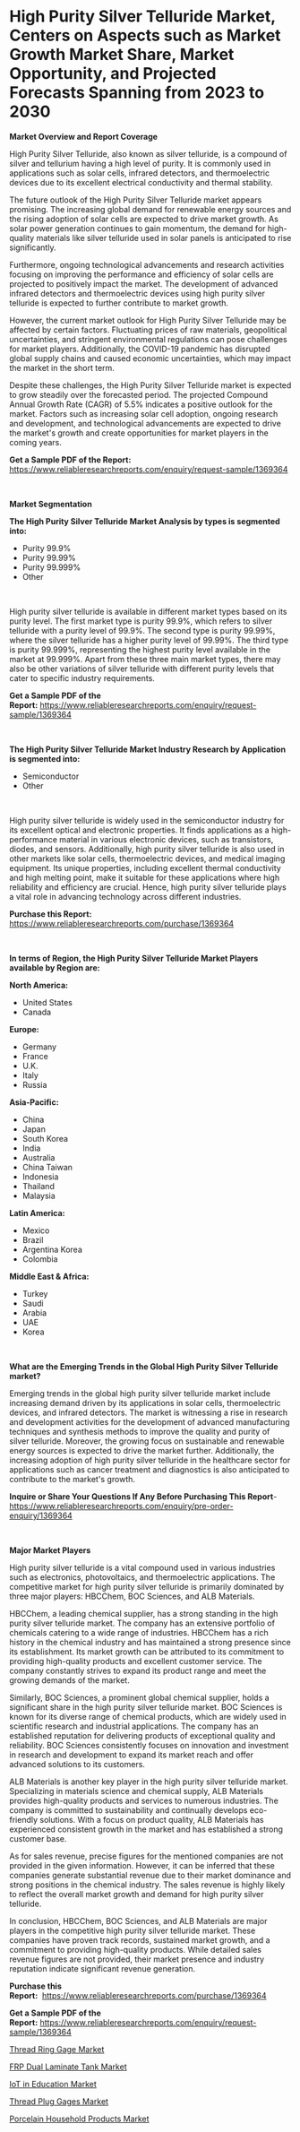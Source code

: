<p><h1>High Purity Silver Telluride Market, Centers on Aspects such as Market Growth Market Share, Market Opportunity, and Projected Forecasts Spanning from 2023 to 2030</h1></p><p><strong>Market Overview and Report Coverage</strong></p>
<p><p>High Purity Silver Telluride, also known as silver telluride, is a compound of silver and tellurium having a high level of purity. It is commonly used in applications such as solar cells, infrared detectors, and thermoelectric devices due to its excellent electrical conductivity and thermal stability.</p><p>The future outlook of the High Purity Silver Telluride market appears promising. The increasing global demand for renewable energy sources and the rising adoption of solar cells are expected to drive market growth. As solar power generation continues to gain momentum, the demand for high-quality materials like silver telluride used in solar panels is anticipated to rise significantly.</p><p>Furthermore, ongoing technological advancements and research activities focusing on improving the performance and efficiency of solar cells are projected to positively impact the market. The development of advanced infrared detectors and thermoelectric devices using high purity silver telluride is expected to further contribute to market growth.</p><p>However, the current market outlook for High Purity Silver Telluride may be affected by certain factors. Fluctuating prices of raw materials, geopolitical uncertainties, and stringent environmental regulations can pose challenges for market players. Additionally, the COVID-19 pandemic has disrupted global supply chains and caused economic uncertainties, which may impact the market in the short term.</p><p>Despite these challenges, the High Purity Silver Telluride market is expected to grow steadily over the forecasted period. The projected Compound Annual Growth Rate (CAGR) of 5.5% indicates a positive outlook for the market. Factors such as increasing solar cell adoption, ongoing research and development, and technological advancements are expected to drive the market's growth and create opportunities for market players in the coming years.</p></p>
<p><strong>Get a Sample PDF of the Report:</strong> <a href="https://www.reliableresearchreports.com/enquiry/request-sample/1369364">https://www.reliableresearchreports.com/enquiry/request-sample/1369364</a></p>
<p>&nbsp;</p>
<p><strong>Market Segmentation</strong></p>
<p><strong>The High Purity Silver Telluride Market Analysis by types is segmented into:</strong></p>
<p><ul><li>Purity 99.9%</li><li>Purity 99.99%</li><li>Purity 99.999%</li><li>Other</li></ul></p>
<p>&nbsp;</p>
<p><p>High purity silver telluride is available in different market types based on its purity level. The first market type is purity 99.9%, which refers to silver telluride with a purity level of 99.9%. The second type is purity 99.99%, where the silver telluride has a higher purity level of 99.99%. The third type is purity 99.999%, representing the highest purity level available in the market at 99.999%. Apart from these three main market types, there may also be other variations of silver telluride with different purity levels that cater to specific industry requirements.</p></p>
<p><strong>Get a Sample PDF of the Report:</strong>&nbsp;<a href="https://www.reliableresearchreports.com/enquiry/request-sample/1369364">https://www.reliableresearchreports.com/enquiry/request-sample/1369364</a></p>
<p>&nbsp;</p>
<p><strong>The High Purity Silver Telluride Market Industry Research by Application is segmented into:</strong></p>
<p><ul><li>Semiconductor</li><li>Other</li></ul></p>
<p>&nbsp;</p>
<p><p>High purity silver telluride is widely used in the semiconductor industry for its excellent optical and electronic properties. It finds applications as a high-performance material in various electronic devices, such as transistors, diodes, and sensors. Additionally, high purity silver telluride is also used in other markets like solar cells, thermoelectric devices, and medical imaging equipment. Its unique properties, including excellent thermal conductivity and high melting point, make it suitable for these applications where high reliability and efficiency are crucial. Hence, high purity silver telluride plays a vital role in advancing technology across different industries.</p></p>
<p><strong>Purchase this Report:</strong>&nbsp; <a href="https://www.reliableresearchreports.com/purchase/1369364">https://www.reliableresearchreports.com/purchase/1369364</a></p>
<p>&nbsp;</p>
<p><strong>In terms of Region, the High Purity Silver Telluride Market Players available by Region are:</strong></p>
<p>
    <p> <strong> North America: </strong>
        <ul>
            <li>United States</li>
            <li>Canada</li>
        </ul>
        </p> 
    <p> <strong> Europe: </strong>
        <ul>
            <li>Germany</li>
            <li>France</li>
            <li>U.K.</li>
            <li>Italy</li>
            <li>Russia</li>
        </ul>
        </p> 
    <p> <strong> Asia-Pacific: </strong>
        <ul>
            <li>China</li>
            <li>Japan</li>
            <li>South Korea</li>
            <li>India</li>
            <li>Australia</li>
            <li>China Taiwan</li>
            <li>Indonesia</li>
            <li>Thailand</li>
            <li>Malaysia</li>
        </ul>
        </p> 
    <p> <strong> Latin America: </strong>
        <ul>
            <li>Mexico</li>
            <li>Brazil</li>
            <li>Argentina Korea</li>
            <li>Colombia</li>
        </ul>
        </p> 
    <p> <strong> Middle East & Africa: </strong>
        <ul>
            <li>Turkey</li>
            <li>Saudi</li>
            <li>Arabia</li>
            <li>UAE</li>
            <li>Korea</li>
        </ul>
    </p>
    </p>
<p>&nbsp;</p>
<p><strong>What are the Emerging Trends in the Global High Purity Silver Telluride market?</strong></p>
<p><p>Emerging trends in the global high purity silver telluride market include increasing demand driven by its applications in solar cells, thermoelectric devices, and infrared detectors. The market is witnessing a rise in research and development activities for the development of advanced manufacturing techniques and synthesis methods to improve the quality and purity of silver telluride. Moreover, the growing focus on sustainable and renewable energy sources is expected to drive the market further. Additionally, the increasing adoption of high purity silver telluride in the healthcare sector for applications such as cancer treatment and diagnostics is also anticipated to contribute to the market's growth.</p></p>
<p><strong>Inquire or Share Your Questions If Any Before Purchasing This Report</strong>- <a href="https://www.reliableresearchreports.com/enquiry/pre-order-enquiry/1369364">https://www.reliableresearchreports.com/enquiry/pre-order-enquiry/1369364</a></p>
<p>&nbsp;</p>
<p><strong>Major Market Players</strong></p>
<p><p>High purity silver telluride is a vital compound used in various industries such as electronics, photovoltaics, and thermoelectric applications. The competitive market for high purity silver telluride is primarily dominated by three major players: HBCChem, BOC Sciences, and ALB Materials.</p><p>HBCChem, a leading chemical supplier, has a strong standing in the high purity silver telluride market. The company has an extensive portfolio of chemicals catering to a wide range of industries. HBCChem has a rich history in the chemical industry and has maintained a strong presence since its establishment. Its market growth can be attributed to its commitment to providing high-quality products and excellent customer service. The company constantly strives to expand its product range and meet the growing demands of the market.</p><p>Similarly, BOC Sciences, a prominent global chemical supplier, holds a significant share in the high purity silver telluride market. BOC Sciences is known for its diverse range of chemical products, which are widely used in scientific research and industrial applications. The company has an established reputation for delivering products of exceptional quality and reliability. BOC Sciences consistently focuses on innovation and investment in research and development to expand its market reach and offer advanced solutions to its customers.</p><p>ALB Materials is another key player in the high purity silver telluride market. Specializing in materials science and chemical supply, ALB Materials provides high-quality products and services to numerous industries. The company is committed to sustainability and continually develops eco-friendly solutions. With a focus on product quality, ALB Materials has experienced consistent growth in the market and has established a strong customer base.</p><p>As for sales revenue, precise figures for the mentioned companies are not provided in the given information. However, it can be inferred that these companies generate substantial revenue due to their market dominance and strong positions in the chemical industry. The sales revenue is highly likely to reflect the overall market growth and demand for high purity silver telluride.</p><p>In conclusion, HBCChem, BOC Sciences, and ALB Materials are major players in the competitive high purity silver telluride market. These companies have proven track records, sustained market growth, and a commitment to providing high-quality products. While detailed sales revenue figures are not provided, their market presence and industry reputation indicate significant revenue generation.</p></p>
<p><strong>Purchase this Report:</strong>&nbsp;&nbsp;<a href="https://www.reliableresearchreports.com/purchase/1369364">https://www.reliableresearchreports.com/purchase/1369364</a></p>
<p></p>
<p><strong>Get a Sample PDF of the Report:</strong>&nbsp;<a href="https://www.reliableresearchreports.com/enquiry/request-sample/1369364">https://www.reliableresearchreports.com/enquiry/request-sample/1369364</a></p>
<p><p><a href="https://www.linkedin.com/pulse/thread-ring-gage-market-research-report-unlocks-analysis-wg4re/">Thread Ring Gage Market</a></p><p><a href="https://github.com/dziulagalemab/Market-Research-Report-List-1/blob/main/frp-dual-laminate-tank-market.md">FRP Dual Laminate Tank Market</a></p><p><a href="https://medium.com/@kyliemorgan1913/iot-in-education-market-size-cagr-trends-2024-2030-e77ffa117ad5">IoT in Education Market</a></p><p><a href="https://www.linkedin.com/pulse/thread-plug-gages-market-size-share-amp-trends-analysis-7uroe/">Thread Plug Gages Market</a></p><p><a href="https://github.com/abbypearson7765/Market-Research-Report-List-1/blob/main/porcelain-household-products-market.md">Porcelain Household Products Market</a></p></p>